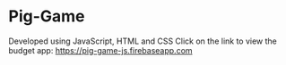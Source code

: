 # Pig-Game
Developed using JavaScript, HTML and CSS
Click on the link to view the budget app: https://pig-game-js.firebaseapp.com
